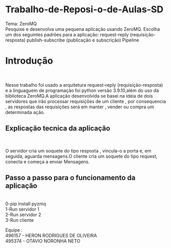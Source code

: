 # Trabalho-de-Reposi-o-de-Aulas-SD
Tema: ZeroMQ  <br />Pesquise e desenvolva uma pequena aplicação usando ZeroMQ. Escolha um dos seguintes padrões para a aplicação:
request-reply (requisição-resposta)
publish-subscribe (publicação e subscrição)
Pipeline
 
 
<h1>Introdução</h1><br />  
  
  Nesse trabalho foi usado a arquitetura request-reply (requisição-resposta) e a linguaguem de programação foi python versão 3.9.10,além do uso da biblioteca ZeroMQ.A aplicação desenvolvida se basei na ideia de dois servidores que irão processar requisições de um cliente , por consequencia , as respostas das requisições será  em manter , vender ou compra um determinada ação.<br />
 
 <h2>Explicação tecnica da aplicação</h2><br />
 
 O servidor cria um soquete do tipo resposta , vincula-o a porta e, em seguida, aguarda mensagens.O cliente cria um soquete do tipo request, conecta e começa a enviar Mensagens.<br />
 
<h2>Passo a passo para o funcionamento da aplicação</h2><br />
0-pip install pyzmq <br />
1-Run servidor 1 <br />
2-Run servidor 2<br />
3-Run cliente<br />

Equipe :  <br />
496157 - HERON RODRIGUES DE OLIVEIRA <br />
495374 - OTAVIO NORONHA NETO<br />
